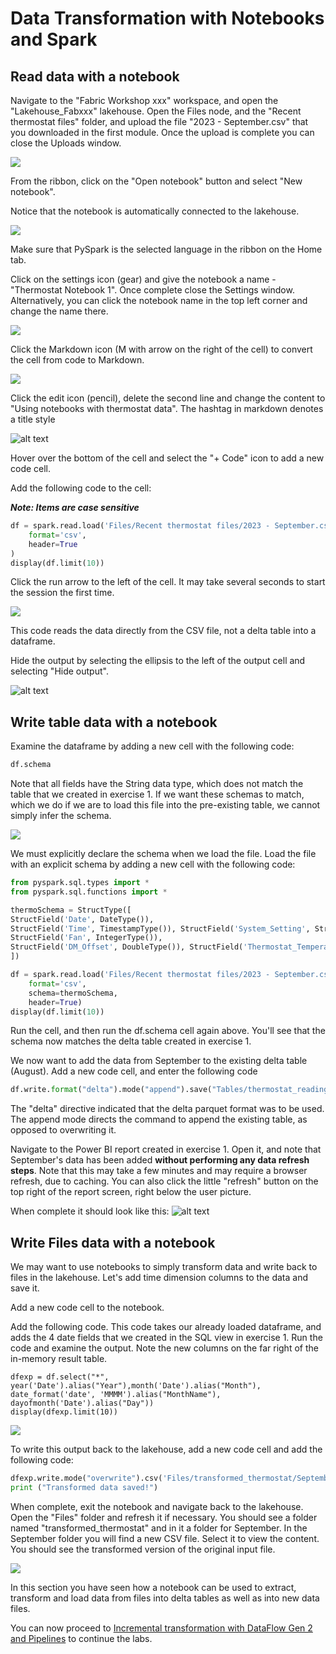 # Data Transformation with Notebooks and Spark

## Read **data with a** notebook

Navigate to the "Fabric Workshop xxx" workspace, and open the "Lakehouse_Fabxxx" lakehouse. Open the Files node, and the "Recent thermostat files" folder, and upload the file "2023 - September.csv" that you downloaded in the first module. Once the upload is complete you can close the Uploads window.

![](assets/20240319_105603_image.png)

From the ribbon, click on the "Open notebook" button and select "New notebook".

Notice that the notebook is automatically connected to the lakehouse.

![](assets/20240319_105722_image.png)

Make sure that PySpark is the selected language in the ribbon on the Home tab.

Click on the settings icon (gear) and give the notebook a name - "Thermostat Notebook 1". Once complete close the Settings window. Alternatively, you can click the notebook name in the top left corner and change the name there.

![](assets/20240319_105930_image.png)

Click the Markdown icon (M with arrow on the right of the cell) to convert the cell from code to Markdown.

![](assets/02_Data_Transformation_changetomarkdown.png)

Click the edit icon (pencil), delete the second line and change the content to "Using notebooks with thermostat data". The hashtag in markdown denotes a title style

![alt text](assets/02_Data_Transformation__pencil.png)

Hover over the bottom of the cell and select the "+ Code" icon to add a new code cell.

Add the following code to the cell:

***Note: Items are case sensitive***

```Python
df = spark.read.load('Files/Recent thermostat files/2023 - September.csv',
    format='csv',
    header=True
)
display(df.limit(10))
```

Click the run arrow to the left of the cell. It may take several seconds to start the session the first time.

![](assets/20240319_110326_image.png)

This code reads the data directly from the CSV file, not a delta table into a dataframe.

Hide the output by selecting the ellipsis to the left of the output cell and selecting "Hide output".

![alt text](assets/02_Data_Transformation__hide_output.png)

## Write **table** data with a notebook

Examine the dataframe by adding a new cell with the following code:

```Python
df.schema
```

Note that all fields have the String data type, which does not match the table that we created in exercise 1. If we want these schemas to match, which we do if we are to load this file into the pre-existing table, we cannot simply infer the schema.

![](assets/20240319_111031_image.png)

We must explicitly declare the schema when we load the file. Load the file with an explicit schema by adding a new cell with the following code:

```Python
from pyspark.sql.types import *
from pyspark.sql.functions import *

thermoSchema = StructType([
StructField('Date', DateType()), 
StructField('Time', TimestampType()), StructField('System_Setting', StringType()), StructField('System_Mode', StringType()), StructField('Calendar_Event', StringType()), StructField('Program_Mode', StringType()), StructField('Cool_Set_Temp', DoubleType()), StructField('Heat_Set_Temp', DoubleType()), StructField('Current_Temp', DoubleType()), StructField('Current_Humidity', IntegerType()), StructField('Outdoor_Temp', DoubleType()), StructField('Wind_Speed', IntegerType()), StructField('Cool_Stage_1', IntegerType()), StructField('Cool_Stage_2', IntegerType()), StructField('Heat_Stage_1', IntegerType()), StructField('Heat_Stage_2', IntegerType()), StructField('Aux_Heat_1', IntegerType()), 
StructField('Fan', IntegerType()), 
StructField('DM_Offset', DoubleType()), StructField('Thermostat_Temperature', DoubleType()), StructField('Thermostat_Humidity', IntegerType()), StructField('Thermostat_Motion', IntegerType())
])

df = spark.read.load('Files/Recent thermostat files/2023 - September.csv',
    format='csv',
    schema=thermoSchema,
    header=True)
display(df.limit(10))

```

Run the cell, and then run the df.schema cell again above. You'll see that the schema now matches the delta table created in exercise 1.

We now want to add the data from September to the existing delta table (August). Add a new code cell, and enter the following code

```Python
df.write.format("delta").mode("append").save("Tables/thermostat_readings")
```

The "delta" directive indicated that the delta parquet format was to be used. The append mode directs the command to append the existing table, as opposed to overwriting it.

Navigate to the Power BI report created in exercise 1. Open it, and note that September's data has been added **without performing any data refresh steps**. Note that this may take a few minutes and may require a browser refresh, due to caching. You can also click the little "refresh" button on the top right of the report screen, right below the user picture.

When complete it should look like this:
![alt text](assets/02_Data_Transformation__report.png)

## Write Files data with a notebook

We may want to use notebooks to simply transform data and write back to files in the lakehouse. Let's add time dimension columns to the data and save it.

Add a new code cell to the notebook.

Add the following code. This code takes our already loaded dataframe, and adds the 4 date fields that we created in the SQL view in exercise 1. Run the code and examine the output. Note the new columns on the far right of the in-memory result table.

```
dfexp = df.select("*", year('Date').alias("Year"),month('Date').alias("Month"), date_format('date', 'MMMM').alias("MonthName"), dayofmonth('Date').alias("Day"))
display(dfexp.limit(10))
```

![](assets/20240319_112322_image.png)

To write this output back to the lakehouse, add a new code cell and add the following code:

```Python
dfexp.write.mode("overwrite").csv('Files/transformed_thermostat/September2023')
print ("Transformed data saved!")
```

When complete, exit the notebook and navigate back to the lakehouse. Open the "Files" folder and refresh it if necessary. You should see a folder named "transformed_thermostat" and in it a folder for September. In the September folder you will find a new CSV file. Select it to view the content. You should see the transformed version of the original input file.

![](assets/20240319_135250_image.png)

In this section you have seen how a notebook can be used to extract, transform and load data from files into delta tables as well as into new data files.

You can now proceed to [Incremental transformation with DataFlow Gen 2 and Pipelines](./3.%20Incremental%20transformation%20with%20DataFlow%20Gen%202%20and%20Pipelines.md) to continue the labs.